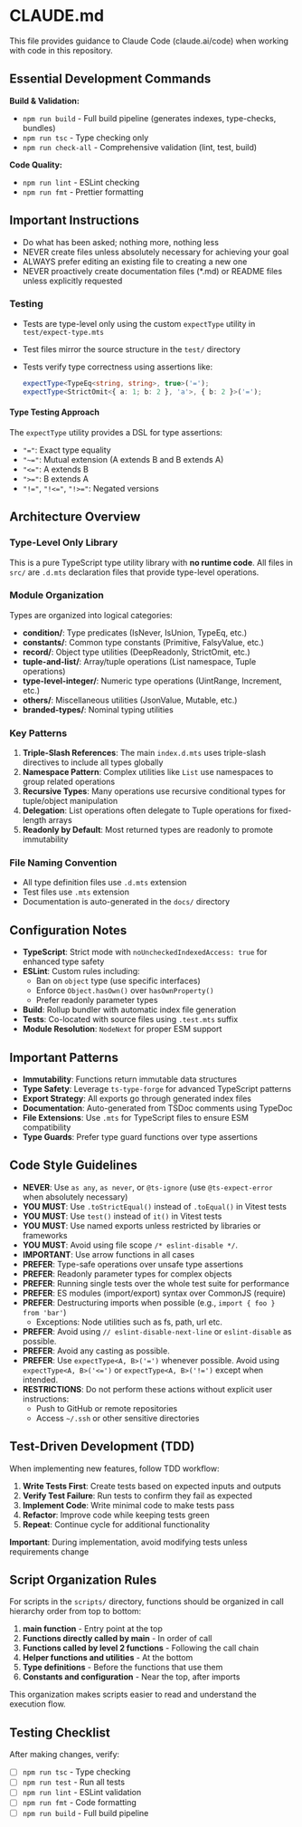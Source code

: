 # CLAUDE.md

This file provides guidance to Claude Code (claude.ai/code) when working with code in this repository.

## Essential Development Commands

**Build & Validation:**

- `npm run build` - Full build pipeline (generates indexes, type-checks, bundles)
- `npm run tsc` - Type checking only
- `npm run check-all` - Comprehensive validation (lint, test, build)

**Code Quality:**

- `npm run lint` - ESLint checking
- `npm run fmt` - Prettier formatting

## Important Instructions

- Do what has been asked; nothing more, nothing less
- NEVER create files unless absolutely necessary for achieving your goal
- ALWAYS prefer editing an existing file to creating a new one
- NEVER proactively create documentation files (\*.md) or README files unless explicitly requested

### Testing

- Tests are type-level only using the custom `expectType` utility in `test/expect-type.mts`
- Test files mirror the source structure in the `test/` directory
- Tests verify type correctness using assertions like:

    ```typescript
    expectType<TypeEq<string, string>, true>('=');
    expectType<StrictOmit<{ a: 1; b: 2 }, 'a'>, { b: 2 }>('=');
    ```

#### Type Testing Approach

The `expectType` utility provides a DSL for type assertions:

- `"="`: Exact type equality
- `"~="`: Mutual extension (A extends B and B extends A)
- `"<="`: A extends B
- `">="`: B extends A
- `"!="`, `"!<="`, `"!>="`: Negated versions

## Architecture Overview

### Type-Level Only Library

This is a pure TypeScript type utility library with **no runtime code**. All files in `src/` are `.d.mts` declaration files that provide type-level operations.

### Module Organization

Types are organized into logical categories:

- **condition/**: Type predicates (IsNever, IsUnion, TypeEq, etc.)
- **constants/**: Common type constants (Primitive, FalsyValue, etc.)
- **record/**: Object type utilities (DeepReadonly, StrictOmit, etc.)
- **tuple-and-list/**: Array/tuple operations (List namespace, Tuple operations)
- **type-level-integer/**: Numeric type operations (UintRange, Increment, etc.)
- **others/**: Miscellaneous utilities (JsonValue, Mutable, etc.)
- **branded-types/**: Nominal typing utilities

### Key Patterns

1. **Triple-Slash References**: The main `index.d.mts` uses triple-slash directives to include all types globally
2. **Namespace Pattern**: Complex utilities like `List` use namespaces to group related operations
3. **Recursive Types**: Many operations use recursive conditional types for tuple/object manipulation
4. **Delegation**: List operations often delegate to Tuple operations for fixed-length arrays
5. **Readonly by Default**: Most returned types are readonly to promote immutability

### File Naming Convention

- All type definition files use `.d.mts` extension
- Test files use `.mts` extension
- Documentation is auto-generated in the `docs/` directory

## Configuration Notes

- **TypeScript**: Strict mode with `noUncheckedIndexedAccess: true` for enhanced type safety
- **ESLint**: Custom rules including:
    - Ban on `object` type (use specific interfaces)
    - Enforce `Object.hasOwn()` over `hasOwnProperty()`
    - Prefer readonly parameter types
- **Build**: Rollup bundler with automatic index file generation
- **Tests**: Co-located with source files using `.test.mts` suffix
- **Module Resolution**: `NodeNext` for proper ESM support

## Important Patterns

- **Immutability**: Functions return immutable data structures
- **Type Safety**: Leverage `ts-type-forge` for advanced TypeScript patterns
- **Export Strategy**: All exports go through generated index files
- **Documentation**: Auto-generated from TSDoc comments using TypeDoc
- **File Extensions**: Use `.mts` for TypeScript files to ensure ESM compatibility
- **Type Guards**: Prefer type guard functions over type assertions

## Code Style Guidelines

- **NEVER**: Use `as any`, `as never`, or `@ts-ignore` (use `@ts-expect-error` when absolutely necessary)
- **YOU MUST**: Use `.toStrictEqual()` instead of `.toEqual()` in Vitest tests
- **YOU MUST**: Use `test()` instead of `it()` in Vitest tests
- **YOU MUST**: Use named exports unless restricted by libraries or frameworks
- **YOU MUST**: Avoid using file scope `/* eslint-disable */`.
- **IMPORTANT**: Use arrow functions in all cases
- **PREFER**: Type-safe operations over unsafe type assertions
- **PREFER**: Readonly parameter types for complex objects
- **PREFER**: Running single tests over the whole test suite for performance
- **PREFER**: ES modules (import/export) syntax over CommonJS (require)
- **PREFER**: Destructuring imports when possible (e.g., `import { foo } from 'bar'`)
    - Exceptions: Node utilities such as fs, path, url etc.
- **PREFER**: Avoid using `// eslint-disable-next-line` or `eslint-disable` as possible.
- **PREFER**: Avoid any casting as possible.
- **PREFER**: Use `expectType<A, B>('=')` whenever possible. Avoid using `expectType<A, B>('<=')` or `expectType<A, B>('!=')` except when intended.
- **RESTRICTIONS**: Do not perform these actions without explicit user instructions:
    - Push to GitHub or remote repositories
    - Access `~/.ssh` or other sensitive directories

## Test-Driven Development (TDD)

When implementing new features, follow TDD workflow:

1. **Write Tests First**: Create tests based on expected inputs and outputs
2. **Verify Test Failure**: Run tests to confirm they fail as expected
3. **Implement Code**: Write minimal code to make tests pass
4. **Refactor**: Improve code while keeping tests green
5. **Repeat**: Continue cycle for additional functionality

**Important**: During implementation, avoid modifying tests unless requirements change

## Script Organization Rules

For scripts in the `scripts/` directory, functions should be organized in call hierarchy order from top to bottom:

1. **main function** - Entry point at the top
2. **Functions directly called by main** - In order of call
3. **Functions called by level 2 functions** - Following the call chain
4. **Helper functions and utilities** - At the bottom
5. **Type definitions** - Before the functions that use them
6. **Constants and configuration** - Near the top, after imports

This organization makes scripts easier to read and understand the execution flow.

## Testing Checklist

After making changes, verify:

- [ ] `npm run tsc` - Type checking
- [ ] `npm run test` - Run all tests
- [ ] `npm run lint` - ESLint validation
- [ ] `npm run fmt` - Code formatting
- [ ] `npm run build` - Full build pipeline

